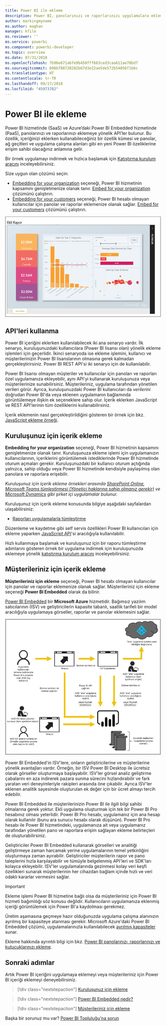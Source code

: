 ```yaml
---
title: Power BI ile ekleme
description: Power BI, panolarınızı ve raporlarınızı uygulamalara eklemek için kullanabileceğiniz API'ler sunar.
author: markingmyname
ms.author: maghan
manager: kfile
ms.reviewer: ''
ms.service: powerbi
ms.component: powerbi-developer
ms.topic: overview
ms.date: 07/31/2018
ms.openlocfilehash: 7b96e671a6fe9b450fff683ced3caa611ae70bd7
ms.sourcegitcommit: 698b788720282b67d3e22ae5de572b54056f1b6c
ms.translationtype: HT
ms.contentlocale: tr-TR
ms.lasthandoff: 09/17/2018
ms.locfileid: "45973782"
---
```

# <a name="embedding-with-power-bi"></a>Power BI ile ekleme

Power BI hizmetinde (SaaS) ve Azure’daki Power BI Embedded hizmetinde (PaaS), panolarınızı ve raporlarınızı eklemeye yönelik API’ler bulunur. Bu özellik, içeriğinizi eklerken kullanabileceğiniz bir özellik kümesi ve panolar, ağ geçitleri ve uygulama çalışma alanları gibi en yeni Power BI özeliklerine erişim sahibi olacağınız anlamına gelir.

Bir örnek uygulamayı indirmek ve hızlıca başlamak için [Katıştırma kurulum aracını](https://aka.ms/embedsetup) inceleyebilirsiniz.

Size uygun olan çözümü seçin:

* [Embedding for your organization](embedding.md#embedding-for-your-organization) seçeneği, Power BI hizmetinin kapsamını genişletmenize olanak tanır. [Embed for your organization](https://aka.ms/embedsetup/UserOwnsData) çözümünü çalıştırın.
* [Embedding for your customers](embedding.md#embedding-for-your-customers) seçeneği, Power BI hesabı olmayan kullanıcılar için panolar ve raporlar eklemenize olanak sağlar. [Embed for your customers](https://aka.ms/embedsetup/AppOwnsData) çözümünü çalıştırın.

![PBIE örneği](media/what-can-you-do/what-can-you-do-02.png)

## <a name="using-apis"></a>API'leri kullanma

Power BI içeriğini eklerken kullanılabilecek iki ana senaryo vardır.  İlk senaryo, kuruluşunuzdaki kullanıcılara (Power BI lisansı olan) yönelik ekleme işlemleri için geçerlidir. İkinci senaryoda ise ekleme işlemini, kullanıcı ve müşterilerinizin Power BI lisanslarının olmasına gerek kalmadan gerçekleştirirsiniz. Power BI REST API'si iki senaryo için de kullanılabilir.

Power BI lisansı olmayan müşteriler ve kullanıcılar için panoları ve raporları özel uygulamanıza ekleyebilir, aynı API'yi kullanarak kuruluşunuza veya müşterilerinize sunabilirsiniz. Müşterileriniz, uygulama tarafından yönetilen verileri görür. Ayrıca, kuruluşunuzdaki Power BI kullanıcıları da *verilerini* doğrudan Power BI'da veya eklenen uygulamanın bağlamında görüntülemeye ilişkin ek seçeneklere sahip olur. İçerik eklerken JavaScript ve REST API'lerinin tüm özelliklerini kullanabilirsiniz.

İçerik eklemenin nasıl gerçekleştirildiğini gösteren bir örnek için bkz. [JavaScript ekleme örneği](https://microsoft.github.io/PowerBI-JavaScript/demo/).

## <a name="embedding-for-your-organization"></a>Kuruluşunuz için içerik ekleme

**Embedding for your organization** seçeneği, Power BI hizmetinin kapsamını genişletmenize olanak tanır. Kuruluşunuza ekleme işlemi için uygulamanızın kullanıcılarının, içeriklerini görüntülemek istediklerinde Power BI hizmetinde oturum açmaları gerekir. Kuruluşunuzdaki bir kullanıcı oturum açtığında yalnızca, sahip olduğu veya Power BI hizmetinde kendisiyle paylaşılmış olan panolara ve raporlara erişebilir.

*Kuruluşunuz için içerik ekleme örnekleri arasında [SharePoint Online](https://powerbi.microsoft.com/blog/integrate-power-bi-reports-in-sharepoint-online/), [Microsoft Teams tümleştirmesi (Yönetici haklarına sahip olmanız gerekir)](https://powerbi.microsoft.com/blog/power-bi-teams-up-with-microsoft-teams/) ve [Microsoft Dynamics](https://docs.microsoft.com/dynamics365/customer-engagement/basics/add-edit-power-bi-visualizations-dashboard) gibi şirket içi uygulamalar bulunur.*

Kuruluşunuz için içerik ekleme konusunda bilgiye aşağıdaki sayfalardan ulaşabilirsiniz:

* [Raporları uygulamalarla tümleştirme](embed-sample-for-your-organization.md)

Düzenleme ve kaydetme gibi self servis özellikleri Power BI kullanıcıları için ekleme yaparken [JavaScript API](https://github.com/Microsoft/PowerBI-JavaScript)'si aracılığıyla kullanılabilir.

Hızlı kullanmaya başlamak ve kuruluşunuz için bir raporu tümleştirme adımlarını gösteren örnek bir uygulama indirmek için kuruluşunuzda eklemeye yönelik [katıştırma kurulum aracını](https://aka.ms/embedsetup/UserOwnsData) inceleyebilirsiniz.

## <a name="embedding-for-your-customers"></a>Müşterileriniz için içerik ekleme

**Müşterileriniz için ekleme** seçeneği, Power BI hesabı olmayan kullanıcılar için panolar ve raporlar eklemenize olanak sağlar. Müşterileriniz için ekleme seçeneği **Power BI Embedded** olarak da bilinir.

[Power BI Embedded](azure-pbie-what-is-power-bi-embedded.md) bir **Microsoft Azure** hizmetidir. Bağımsız yazılım satıcılarının (ISV) ve geliştiricilerin kapasite tabanlı, saatlik tarifeli bir model aracılığıyla uygulamaya görseller, raporlar ve panolar eklemesini sağlar.

![Müşterileriniz için içerik ekleme akışı](media/embedding/powerbi-embed-flow.png)

Power BI Embedded'in ISV'lere, onların geliştiricilerine ve müşterilerine yönelik avantajları vardır. Örneğin, bir ISV Power BI Desktop ile ücretsiz olarak görseller oluşturmaya başlayabilir. ISV'ler görsel analiz geliştirme çabalarını en aza indirerek pazara sunma sürecini hızlandırabilir ve fark yaratan veri deneyimleriyle rakipleri arasında öne çıkabilir. Ayrıca ISV'ler eklenen analitik sayesinde oluşturulan ek değer için bir ücret almayı tercih edebilir.

Power BI Embedded ile müşterilerinizin Power BI ile ilgili bilgi sahibi olmalarına gerek yoktur. Ekli uygulama oluşturmak için tek bir Power BI Pro hesabınız olması yeterlidir. Power BI Pro hesabı, uygulamanız için ana hesap olarak kullanılır (bunu ara sunucu hesabı olarak düşünün). Power BI Pro hesabı ile Power BI hizmetindeki, uygulamanıza ait veya uygulamanız tarafından yönetilen pano ve raporlara erişim sağlayan ekleme belirteçleri de oluşturabilirsiniz.

Geliştiriciler Power BI Embedded kullanarak görselleri ve analitiği geliştirmeye zaman harcamak yerine uygulamalarının temel yetkinliğini oluşturmaya zaman ayırabilir. Geliştiriciler müşterilerin rapor ve pano taleplerini hızla karşılayabilir ve tümüyle belgelenmiş API'leri ve SDK'ları kolayca ekleyebilir. ISV'ler uygulamalarında gezinmesi kolay veri keşfi özellikleri sunarak müşterilerinin her cihazdan bağlam içinde hızlı ve veri odaklı kararlar vermesini sağlar.

> [!IMPORTANT]
> Ekleme işlemi Power BI hizmetine bağlı olsa da müşterileriniz için Power BI hizmeti bağımlılığı söz konusu değildir. Kullanıcıların uygulamanıza eklenmiş içeriği görüntülemek için Power BI'a kaydolması gerekmez.

Üretim aşamasına geçmeye hazır olduğunuzda uygulama çalışma alanınızın ayrılmış bir kapasiteye atanması gerekir. Microsoft Azure'daki Power BI Embedded çözümü, uygulamalarınızla kullanılabilecek [ayrılmış kapasiteler](azure-pbie-create-capacity.md) sunar.

Ekleme hakkında ayrıntılı bilgi için bkz. [Power BI panolarınızı, raporlarınızı ve kutucuklarınızı ekleme](embed-sample-for-customers.md).

## <a name="next-steps"></a>Sonraki adımlar

Artık Power BI içeriğini uygulamaya eklemeyi veya müşterileriniz için Power BI içeriği eklemeyi deneyebilirsiniz.

> [!div class="nextstepaction"]
> [Kuruluşunuz için ekleme](embed-sample-for-your-organization.md)

> [!div class="nextstepaction"]
> [Power BI Embedded nedir?](azure-pbie-what-is-power-bi-embedded.md)

> [!div class="nextstepaction"]
>[Müşterileriniz için ekleme](embed-sample-for-customers.md)

Başka bir sorunuz mu var? [Power BI Topluluğu'na sorun](http://community.powerbi.com/)